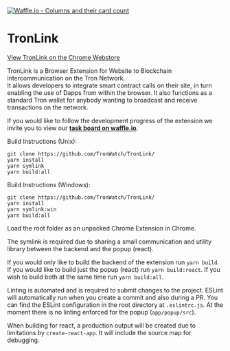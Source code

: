 [![Waffle.io - Columns and their card count](https://badge.waffle.io/f6d99e308cadb82b294cee8c660eaf818ecef3ffaef2fbac9bd5712d22156cdc.svg?columns=all)](https://waffle.io/TronWatch/TronLink)

# TronLink
[View TronLink on the Chrome Webstore](https://chrome.google.com/webstore/detail/ibnejdfjmmkpcnlpebklmnkoeoihofec)

TronLink is a Browser Extension for Website to Blockchain intercommunication on the Tron Network.  
It allows developers to integrate smart contract calls on their site, in turn enabling the use of Dapps from within the browser. It also functions as a standard Tron wallet for anybody wanting to broadcast and receive transactions on the network.

If you would like to follow the development progress of the extension we invite you to view our [**task board on waffle.io**](https://waffle.io/TronWatch/TronLink).

Build Instructions (Unix):
```
git clone https://github.com/TronWatch/TronLink/
yarn install
yarn symlink
yarn build:all
```

Build Instructions (Windows):
```
git clone https://github.com/TronWatch/TronLink/
yarn install
yarn symlink:win
yarn build:all
```

Load the root folder as an unpacked Chrome Extension in Chrome.

The symlink is required due to sharing a small communication and utility library between the backend and the popup (react).

If you would only like to build the backend of the extension run `yarn build`. If you would like to build just the popup (react) run `yarn build:react`. If you wish to build both at the same time run `yarn build:all`.

Linting is automated and is required to submit changes to the project. ESLint will automatically run when you create a commit and also during a PR. You can find the ESLint configuration in the root directory at `.eslintrc.js`. At the moment there is no linting enforced for the popup (`app/popup/src`).

When building for react, a production output will be created due to limitations by `create-react-app`. It will include the source map for debugging.
